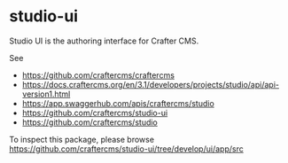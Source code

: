 # studio-ui
Studio UI is the authoring interface for Crafter CMS. 

See
- https://github.com/craftercms/craftercms
- https://docs.craftercms.org/en/3.1/developers/projects/studio/api/api-version1.html
- https://app.swaggerhub.com/apis/craftercms/studio
- https://github.com/craftercms/studio-ui
- https://github.com/craftercms/studio

To inspect this package, please browse
https://github.com/craftercms/studio-ui/tree/develop/ui/app/src
